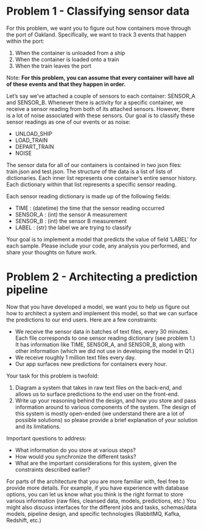# Problem   1   -   Classifying   sensor   data
For   this   problem,   we   want   you   to   figure   out   how   containers   move   through   the   port   of   Oakland. Specifically,   we   want   to   track   3   events   that   happen   within   the   port:
1. When   the   container   is   unloaded   from   a   ship
2. When   the   container   is   loaded   onto   a   train
3. When   the   train   leaves   the   port

Note:
**For this problem, you can assume that every container will have all of these events and that   they happen in order.**

Let’s   say   we’ve   attached   a   couple   of   sensors   to   each   container:   SENSOR_A   and   SENSOR_B. Whenever   there   is   activity   for   a   specific   container,   we   receive   a   sensor   reading   from   both   of   its attached   sensors.   However,   there   is   a   lot   of   noise   associated   with   these   sensors.   Our   goal   is   to classify   these   sensor   readings   as   one   of   our   events   or   as   noise:
* UNLOAD_SHIP
* LOAD_TRAIN
* DEPART_TRAIN 
* NOISE

The   sensor   data   for   all   of   our   containers   is   contained   in   two   json   files:   train.json   and   test.json. The   structure   of   the   data   is   a  list  of  lists   of   dictionaries.   Each   inner   list   represents   one container’s   entire   sensor   history.   Each   dictionary   within   that   list   represents   a   specific   sensor reading.

Each   sensor   reading   dictionary   is   made   up   of   the   following   fields:
* TIME  :   (datetime)   the   time   that   the   sensor   reading   occurred
* SENSOR_A  :   (int)   the   sensor   A   measurement
* SENSOR_B  :   (int)   the   sensor   B   measurement
* LABEL  :   (str)   the   label   we   are   trying   to   classify

Your   goal   is   to   implement   a   model   that   predicts   the   value   of   field   ‘LABEL’   for   each   sample. Please   include   your   code,   any   analysis   you   performed,   and   share   your   thoughts   on   future   work.

# Problem   2   -   Architecting a prediction pipeline
Now that you have developed a model, we want you to help us figure out how to architect a system and implement this model, so that we can surface the predictions to our end users. Here are a few constraints:
* We receive the sensor data in batches of text files, every 30 minutes. Each file corresponds to one sensor reading dictionary (see problem 1.) It has information like TIME, SENSOR_A, and SENSOR_B, along with other information (which we did not use in developing the model in Q1.)
* We receive roughly 1 million text files every day.
* Our app surfaces new predictions for containers every hour.

Your task for this problem is twofold:
1. Diagram a system that takes in raw text files on the back-end, and allows us to surface
predictions to the end user on the front-end.
2. Write up your reasoning behind the design, and how you store and pass information
around to various components of the system. The design of this system is mostly open-ended (we understand there are a lot of possible solutions) so please provide a brief explanation of your solution and its limitations.

Important questions to address:
* What information do you store at various steps?
* How would you synchronize the different tasks?
* What are the important considerations for this system, given the constraints described
earlier?

For parts of the architecture that you are more familiar with, feel free to provide more details. For example, if you have experience with database options, you can let us know what you think is the right format to store various information (raw files, cleansed data, models, predictions, etc.) You might also discuss interfaces for the different jobs and tasks, schemas/data models, pipeline design, and specific technologies (RabbitMQ, Kafka, Redshift, etc.)

